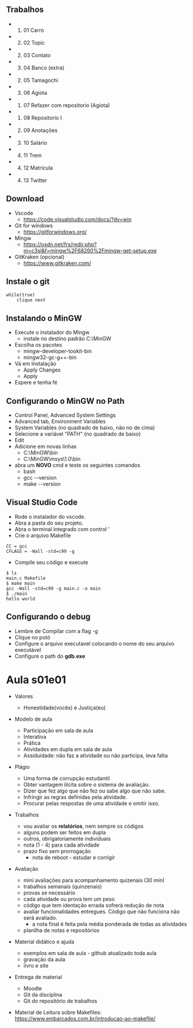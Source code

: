## Trabalhos
- 1. 01 Carro  
- 2. 02 Topic
- 2. 03 Contato
- 3. 04 Banco (extra)
- 2. 05 Tamagochi
- 3. 06 Agiota
- 1. 07 Refazer com repositorio (Agiota)
- 1. 08 Repositorio I
- 2. 09 Anotações
- 3. 10 Salário
- 4. 11 Trem
- 4. 12 Matrícula
- 4. 13 Twitter


## Download
- Vscode
    - https://code.visualstudio.com/docs/?dv=win
- Git for windows
    - https://gitforwindows.org/
- Mingw
    - https://osdn.net/frs/redir.php?m=c3sl&f=mingw%2F68260%2Fmingw-get-setup.exe
- GitKraken (opcional)
    - https://www.gitkraken.com/

## Instale o git

```
while(true)
	clique next
```

## Instalando o MinGW
- Execute o instalador do Mingw
    - instale no destino padrão C:\MinGW
- Escolha os pacotes
    - mingw-developer-tookit-bin
    - mingw32-gc-g++-bin
- Vá em Instalação
    - Apply Changes
    - Apply
- Espere e tenha fé

## Configurando o MinGW no Path

- Control Panel, Advanced System Settings
- Advanced tab, Environment Variables
- System Variables (no quadrado de baixo, não no de cima)
- Selecione a variável "PATH" (no quadrado de baixo)
- Edit
- Adicione em novas linhas 
    - C:\MinGW\bin
    - C:\MinGW\msys\1.0\bin
- abra um **NOVO** cmd e teste os seguintes comandos
    - bash
    - gcc --version
    - make --version

## Visual Studio Code
- Rode o instalador do vscode.
- Abra a pasta do seu projeto.
- Abra o terminal integrado com control '
- Crie o arquivo Makefile
```
CC = gcc
CFLAGS = -Wall -std=c99 -g
```

- Compile seu código e execute
```
$ ls
main.c Makefile
$ make main
gcc -Wall -std=c99 -g main.c -o main
$ ./main
hello world
```

## Configurando o debug
- Lembre de Compilar com a flag -g
- Clique no potó
- Configure o arquivo executavel colocando o nome do seu arquivo executável
- Configure o path do **gdb.exe**

# Aula s01e01

- Valores
    - Honestidade(vocês) e Justiça(eu)
- Modelo de aula
    - Participação em sala de aula
    - Interativa
    - Prática
    - Atividades em dupla em sala de aula
    - Assiduidade: não faz a atividade ou não participa, leva falta
- Plágio
    - Uma forma de corrupção estudantil
    - Obter vantagem ilícita sobre o sistema de avaliação.
    - Dizer que fez algo que não fez ou sabe algo que não sabe.
    - Infringir as regras definidas pela atividade.
    - Procurar pelas respostas de uma atividade e omitir isso.
- Trabalhos
    - vou avaliar os **relatórios**, nem sempre os códigos
    - alguns podem ser feitos em dupla
    - outros, obrigatoriamente individuais
    - nota (1 - 4) para cada atividade
    - prazo fixo sem prorrogação
        - nota de reboot - estudar e corrigir
- Avaliação
    - mini avaliações para acompanhamento quizenais (30 min)
    - trabalhos semanais (quinzenais)
    - provas se necessário
    - cada atividade ou prova tem um peso
    - código que tem identação errada sofrerá redução de nota
    - avaliar funcionalidades entregues. Código que não funciona não será avaliado.
        - a nota final é feita pela média ponderada de todas as atividades
    - planilha de notas e repositórios
- Material didático e ajuda
    - exemplos em sala de aula - github atualizado toda aula
    - gravação da aula
    - livro e site
- Entrega de material
    - Moodle
    - Git da disciplina
    - Git do repositório de trabalhos

- Material de Leitura sobre Makefiles: https://www.embarcados.com.br/introducao-ao-makefile/

